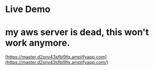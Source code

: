 # Live Demo
# my aws server is dead, this won't work anymore.
[https://master.d2sny43sfbl9fq.amplifyapp.com](https://master.d2sny43sfbl9fq.amplifyapp.com/)


